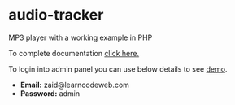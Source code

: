 # audio-tracker
MP3 player with a working example in PHP


To complete documentation <a href="https://demo.learncodeweb.com/web-development/mp3-player-with-a-working-example-in-php-mysql-and-ajax/" target="_blank">click here.</a>


<p>To login into admin panel you can use below details to see <a href="https://learncodeweb.com/demo/web-development/mp3-player-with-a-working-example-in-php-mysql-and-ajax/">demo</a>.</p>

<ul><li><strong>Email:</strong> zaid@learncodeweb.com</li><li><strong>Password:</strong> admin</li></ul>
